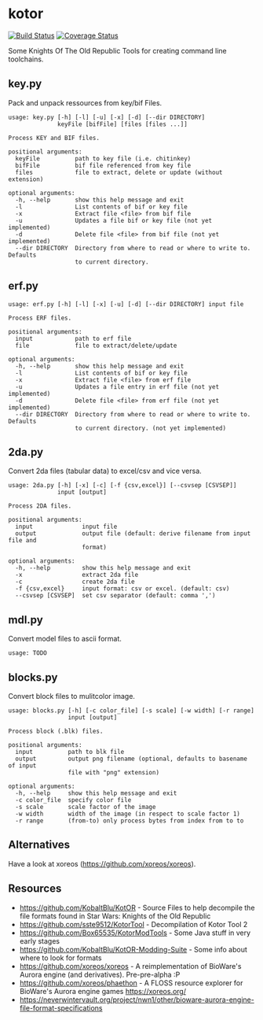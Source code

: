 # kotor
[![Build Status](https://travis-ci.org/marfsama/kotor.svg?branch=master)](https://travis-ci.org/marfsama/kotor)
[![Coverage Status](https://codecov.io/gh/marfsama/kotor/branch/master/graph/badge.svg)](https://codecov.io/gh/marfsama/kotor)

Some Knights Of The Old Republic Tools for creating command line toolchains.

## key.py

Pack and unpack ressources from key/bif Files. 

```
usage: key.py [-h] [-l] [-u] [-x] [-d] [--dir DIRECTORY]
              keyFile [bifFile] [files [files ...]]

Process KEY and BIF files.

positional arguments:
  keyFile          path to key file (i.e. chitinkey)
  bifFile          bif file referenced from key file
  files            file to extract, delete or update (without extension)

optional arguments:
  -h, --help       show this help message and exit
  -l               List contents of bif or key file
  -x               Extract file <file> from bif file
  -u               Updates a file bif or key file (not yet implemented)
  -d               Delete file <file> from bif file (not yet implemented)
  --dir DIRECTORY  Directory from where to read or where to write to. Defaults
                   to current directory.
```

## erf.py

```
usage: erf.py [-h] [-l] [-x] [-u] [-d] [--dir DIRECTORY] input file

Process ERF files.

positional arguments:
  input            path to erf file
  file             file to extract/delete/update

optional arguments:
  -h, --help       show this help message and exit
  -l               List contents of bif or key file
  -x               Extract file <file> from erf file
  -u               Updates a file entry in erf file (not yet implemented)
  -d               Delete file <file> from erf file (not yet implemented)
  --dir DIRECTORY  Directory from where to read or where to write to. Defaults
                   to current directory. (not yet implemented)
```


## 2da.py

Convert 2da files (tabular data) to excel/csv and vice versa.

```
usage: 2da.py [-h] [-x] [-c] [-f {csv,excel}] [--csvsep [CSVSEP]]
              input [output]

Process 2DA files.

positional arguments:
  input              input file
  output             output file (default: derive filename from input file and
                     format)

optional arguments:
  -h, --help         show this help message and exit
  -x                 extract 2da file
  -c                 create 2da file
  -f {csv,excel}     input format: csv or excel. (default: csv)
  --csvsep [CSVSEP]  set csv separator (default: comma ',')
```

## mdl.py

Convert model files to ascii format.
```
usage: TODO
```

## blocks.py

Convert block files to mulitcolor image.

```
usage: blocks.py [-h] [-c color_file] [-s scale] [-w width] [-r range]
                 input [output]

Process block (.blk) files.

positional arguments:
  input          path to blk file
  output         output png filename (optional, defaults to basename of input
                 file with "png" extension)

optional arguments:
  -h, --help     show this help message and exit
  -c color_file  specify color file
  -s scale       scale factor of the image
  -w width       width of the image (in respect to scale factor 1)
  -r range       (from-to) only process bytes from index from to to
```


## Alternatives

Have a look at xoreos (https://github.com/xoreos/xoreos).


## Resources

* https://github.com/KobaltBlu/KotOR - Source Files to help decompile the file formats found in Star Wars: Knights of the Old Republic
* https://github.com/sste9512/KotorTool - Decompilation of Kotor Tool 2
* https://github.com/Box65535/KotorModTools - Some Java stuff in very early stages
* https://github.com/KobaltBlu/KotOR-Modding-Suite - Some info about where to look for formats
* https://github.com/xoreos/xoreos - A reimplementation of BioWare's Aurora engine (and derivatives). Pre-pre-alpha :P
* https://github.com/xoreos/phaethon - A FLOSS resource explorer for BioWare's Aurora engine games https://xoreos.org/
* https://neverwintervault.org/project/nwn1/other/bioware-aurora-engine-file-format-specifications



